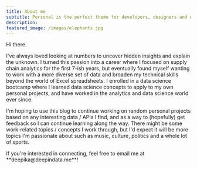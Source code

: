 ```yaml
---
title: About me
subtitle: Personal is the perfect theme for developers, designers and other creatives.
description: 
featured_image: /images/elephants.jpg
---
```


<p>Hi there.</p>

<p>
I've always loved looking at numbers to uncover hidden insights and explain the unknown. I turned this passion into a career where I focused on supply chain analytics for the first 7-ish years, but eventually found myself wanting to work with a more diverse set of data and broaden my technical skills beyond the world of Excel spreadsheets. I enrolled in a data science bootcamp where I learned data science concepts to apply to my own personal projects, and have worked in the analytics and data science world ever since. 
 </p>

<p>I'm hoping to use this blog to continue working on random personal projects based on any interesting data / APIs I find, and as a way to (hopefully) get feedback so I can continue learning along the way. There might be some work-related topics / concepts I work through, but I'd expect it will be more topics I'm passionate about such as music, culture, politics and a whole lot of sports. 
</p>

<p>If you're interested in connecting, feel free to email me at **deepika@deepindata.me**!
</p>